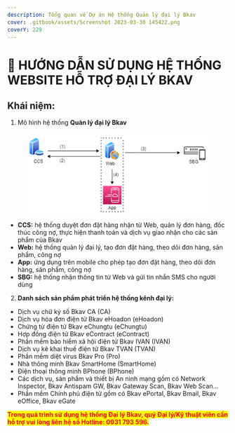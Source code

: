 ```yaml
---
description: Tổng quan về Dự án Hệ thống Quản lý đại lý Bkav
cover: .gitbook/assets/Screenshot 2023-03-30 145422.png
coverY: 229
---
```


# 📔 HƯỚNG DẪN SỬ DỤNG HỆ THỐNG WEBSITE HỖ TRỢ ĐẠI LÝ BKAV

## Khái niệm:

1. Mô hình hệ thống **Quản lý đại lý Bkav**

<figure><img src=".gitbook/assets/25.png" alt=""><figcaption></figcaption></figure>

* **CCS:** hệ thống duyệt đơn đặt hàng nhận từ Web, quản lý đơn hàng, đốc thúc công nợ, thực hiện thanh toán và dịch vụ giao nhận cho các sản phẩm của Bkav
* **Web:** hệ thống quản lý đại lý, tạo đơn đặt hàng, theo dõi đơn hàng, sản phẩm, công nợ
* **App:** ứng dụng trên mobile cho phép tạo đơn đặt hàng, theo dõi đơn hàng, sản phẩm, công nợ
* **SBG:** hệ thống nhận thông tin từ Web và gửi tin nhắn SMS cho người dùng

2. **Danh sách sản phẩm phát triển hệ thống kênh đại lý:**

* Dịch vụ chữ ký số Bkav CA (CA)
* Dịch vụ hóa đơn điện tử Bkav eHoadon (eHoadon)
* Chứng từ điện tử Bkav eChungtu (eChungtu)
* Hợp đồng điện tử Bkav eContract (eContract)
* Phần mềm bảo hiểm xã hội điện tử Bkav IVAN (IVAN)
* Dịch vụ kê khai thuế điện tử Bkav TVAN (TVAN)
* Phần mềm diệt virus Bkav Pro (Pro)
* Nhà thông minh Bkav SmartHome (SmartHome)
* Điện thoại thông minh BPhone (BPhone)
* Các dịch vụ, sản phẩm và thiết bị An ninh mạng gồm có Network Inspector, Bkav Antispam GW, Bkav Gateway Scan, Bkav Web Scan…
* Phần mềm Chính phủ điện tử gồm có Bkav ePortal, Bkav Bmail, Bkav eOffice, Bkav eGate

<mark style="color:red;">**Trong quá trình sử dụng hệ thống Đại lý Bkav, quý Đại lý/Kỹ thuật viên cần hỗ trợ vui lòng liên hệ số Hotline: 0931 793 596.**</mark>
